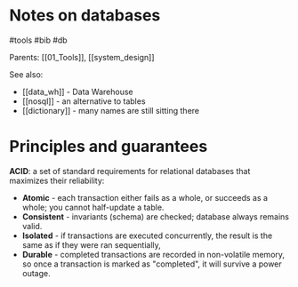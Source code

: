 # Notes on databases

#tools #bib #db

Parents: [[01_Tools]], [[system_design]]

See also:
* [[data_wh]] - Data Warehouse
* [[nosql]] - an alternative to tables
* [[dictionary]] - many names are still sitting there

# Principles and guarantees

**ACID**: a set of standard requirements for relational databases that maximizes their reliability: 
* **Atomic** - each transaction either fails as a whole, or succeeds as a whole; you cannot half-update a table. 
* **Consistent** - invariants (schema) are checked; database always remains valid.
* **Isolated** - if transactions are executed concurrently, the result is the same as if they were ran sequentially,
* **Durable** - completed transactions are recorded in non-volatile memory, so once a transaction is marked as "completed", it will survive a power outage.